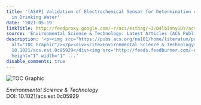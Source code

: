 ```yaml
---
title: '[ASAP] Validation of Electrochemical Sensor for Determination of Manganese
  in Drinking Water'
date: '2021-05-19'
linkTitle: http://feedproxy.google.com/~r/acs/esthag/~3/D4lbInny1UY/acs.est.0c05929
source: 'Environmental Science & Technology: Latest Articles (ACS Publications)'
description: '<p><img src="https://pubs.acs.org/na101/home/literatum/publisher/achs/journals/content/esthag/0/esthag.ahead-of-print/acs.est.0c05929/20210519/images/medium/es0c05929_0008.gif"
  alt="TOC Graphic"/></p><div><cite>Environmental Science & Technology</cite></div><div>DOI:
  10.1021/acs.est.0c05929</div><img src="http://feeds.feedburner.com/~r/acs/esthag/~4/D4lbInny1UY"
  height="1" width="1" ...'
disable_comments: true
---
```

<p><img src="https://pubs.acs.org/na101/home/literatum/publisher/achs/journals/content/esthag/0/esthag.ahead-of-print/acs.est.0c05929/20210519/images/medium/es0c05929_0008.gif" alt="TOC Graphic"/></p><div><cite>Environmental Science & Technology</cite></div><div>DOI: 10.1021/acs.est.0c05929</div><img src="http://feeds.feedburner.com/~r/acs/esthag/~4/D4lbInny1UY" height="1" width="1" ...
